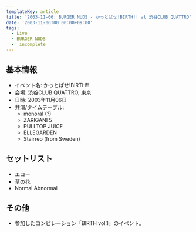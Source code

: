 ```yaml
---
templateKey: article
title: '2003-11-06: BURGER NUDS - かっとばせ!BIRTH!! at 渋谷CLUB QUATTRO'
date: '2003-11-06T00:00:00+09:00'
tags:
  - Live
  - BURGER NUDS
  - _incomplete
---
```

## 基本情報

* イベント名: かっとばせ!BIRTH!!
* 会場: 渋谷CLUB QUATTRO, 東京
* 日時: 2003年11月06日
* 共演/タイムテーブル:
  * monoral (?)
  * ZARIGANI 5
  * PULLTOP JUICE
  * ELLEGARDEN
  * Stairreo (from Sweden)

## セットリスト

* エコー
* 草の花
* Normal Abnormal

## その他

* 参加したコンピレーション「BIRTH vol.1」のイベント。
